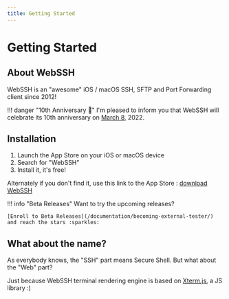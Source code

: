 ```yaml
---
title: Getting Started
---
```


# Getting Started
## About WebSSH
WebSSH is an "awesome" iOS / macOS SSH, SFTP and Port Forwarding client since 2012!

!!! danger "10th Anniversary :tada:"
    I'm pleased to inform you that WebSSH will celebrate its 10th anniversary on [March 8](/documentation/changelog/history/previous-releases/#version-10-8-march-2012), 2022.

## Installation
1. Launch the App Store on your iOS or macOS device
2. Search for "WebSSH"
3. Install it, it's free!

Alternately if you don't find it, use this link to the App Store : [download WebSSH](https://apps.apple.com/us/app/webssh-ssh-client/id497714887)

!!! info "Beta Releases"
    Want to try the upcoming releases?

    [Enroll to Beta Releases](/documentation/becoming-external-tester/) and reach the stars :sparkles:

## What about the name?
As everybody knows, the "SSH" part means Secure Shell. But what about the "Web" part?

Just because WebSSH terminal rendering engine is based on [Xterm.js](https://xtermjs.org/), a JS library :)